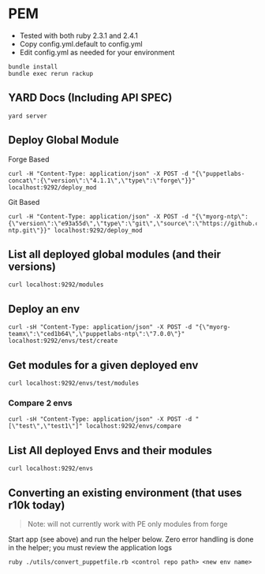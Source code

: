 # PEM

- Tested with both ruby 2.3.1 and 2.4.1
- Copy config.yml.default to config.yml
- Edit config.yml as needed for your environment

```
bundle install
bundle exec rerun rackup
```

## YARD Docs (Including API SPEC)
```
yard server
```

## Deploy Global Module

Forge Based  
```
curl -H "Content-Type: application/json" -X POST -d "{\"puppetlabs-concat\":{\"version\":\"4.1.1\",\"type\":\"forge\"}}" localhost:9292/deploy_mod  
```

Git Based  
```
curl -H "Content-Type: application/json" -X POST -d "{\"myorg-ntp\":{\"version\":\"e93a55d\",\"type\":\"git\",\"source\":\"https://github.com/ipcrm/ipcrm-ntp.git\"}}" localhost:9292/deploy_mod
```


## List all deployed global modules (and their versions)
```
curl localhost:9292/modules  
```

## Deploy an env
```
curl -sH "Content-Type: application/json" -X POST -d "{\"myorg-teamx\":\"ced1b64\",\"puppetlabs-ntp\":\"7.0.0\"}" localhost:9292/envs/test/create  
```

## Get modules for a given deployed env
```
curl localhost:9292/envs/test/modules  
```

### Compare 2 envs
```
curl -sH "Content-Type: application/json" -X POST -d "[\"test\",\"test1\"]" localhost:9292/envs/compare  
```

## List All deployed Envs and their modules
```
curl localhost:9292/envs  
```

## Converting an existing environment (that uses r10k today)

> Note: will not currently work with PE only modules from forge

Start app (see above) and run the helper below.  Zero error handling is done in the helper; you must review the application logs
```
ruby ./utils/convert_puppetfile.rb <control repo path> <new env name>
```



